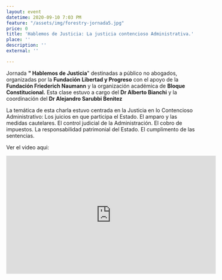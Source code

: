 ```yaml
---
layout: event
datetime: 2020-09-10 7:03 PM
feature: "/assets/img/forestry-jornada5.jpg"
price: 0
title: 'Hablemos de Justicia: La justicia contencioso Administrativa.'
place: ''
description: ''
external: ''

---
```

Jornada **" Hablemos de Justicia**" destinadas a público no abogados, organizadas por la **Fundación** **Libertad y Progreso** con el apoyo de la **Fundación Friederich Naumann** y la organización académica de **Bloque Constitucional.** Esta clase estuvo a cargo del **Dr Alberto Bianchi** y la coordinación del **Dr Alejandro Sarubbi Benitez**

La temática de esta charla estuvo centrada en la Justicia en lo Contencioso Administrativo: Los juicios en que participa el Estado. El amparo y las medidas cautelares. El control judicial de la Administración. El cobro de impuestos. La responsabilidad patrimonial del Estado. El cumplimento de las sentencias.

Ver el video aqui:

<iframe width="560" height="315" src="https://www.youtube.com/embed/N6m4tmYWxWE" frameborder="0" allow="accelerometer; autoplay; clipboard-write; encrypted-media; gyroscope; picture-in-picture" allowfullscreen></iframe>
